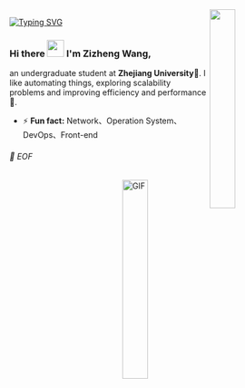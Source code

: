 <img align="right" src="https://media.giphy.com/media/6yU7IF9L3950A/giphy.gif" width="30%">

[![Typing SVG](https://readme-typing-svg.demolab.com?font=Fira+Code&size=30&pause=1000&color=000000&vCenter=true&width=435&height=30&lines=%3E%3E%3E+print(profile))](https://git.io/typing-svg)

### Hi there <img src="https://raw.githubusercontent.com/iampavangandhi/iampavangandhi/master/gifs/Hi.gif" width="30px"> I'm Zizheng Wang,
an undergraduate student at **Zhejiang University**📖. I like automating things, exploring scalability problems and improving efficiency and performance🚀. 
- ⚡ **Fun fact:** Network、Operation System、DevOps、Front-end


###### 💾 EOF


<img align="right" alt="GIF" src="https://media.giphy.com/media/13HgwGsXF0aiGY/giphy.gif" width="30%"/> 





